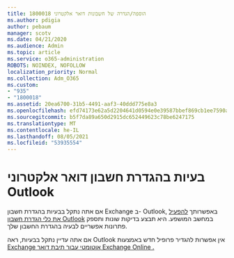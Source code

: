 ```yaml
---
title: 1800018 הוספה/הגדרה של חשבונות דואר אלקטרוני
ms.author: pdigia
author: pebaum
manager: scotv
ms.date: 04/21/2020
ms.audience: Admin
ms.topic: article
ms.service: o365-administration
ROBOTS: NOINDEX, NOFOLLOW
localization_priority: Normal
ms.collection: Adm_O365
ms.custom:
- "935"
- "1800018"
ms.assetid: 20ea6700-31b5-4491-aaf3-40ddd775e8a3
ms.openlocfilehash: efd74173e62a5d2204641d0594e0e39587bbef869cb1ee7590a3db824a705bd2
ms.sourcegitcommit: b5f7da89a650d2915dc652449623c78be6247175
ms.translationtype: MT
ms.contentlocale: he-IL
ms.lasthandoff: 08/05/2021
ms.locfileid: "53935554"
---
```

# <a name="problems-setting-up-an-email-account-in-outlook"></a>בעיות בהגדרת חשבון דואר אלקטרוני Outlook

אם אתה נתקל בבעיות בהגדרת חשבון Exchange ב- Outlook, באפשרותך [להפעיל את כלי הגדרת חשבון Outlook](https://aka.ms/SaRA-OutlookSetupProfile) במחשב המושפע. היא תבצע בדיקות שונות ותספק פתרונות אפשריים לבעיה בהגדרת החשבון שלך.
  
אם אתה עדיין נתקל בבעיות, ראה Outlook אין אפשרות להגדיר פרופיל חדש באמצעות [Exchange אוטומטי עבור תיבת דואר Exchange Online .](https://docs.microsoft.com/exchange/troubleshoot/outlook-profiles/cannot-set-up-profile-autodiscover)
  